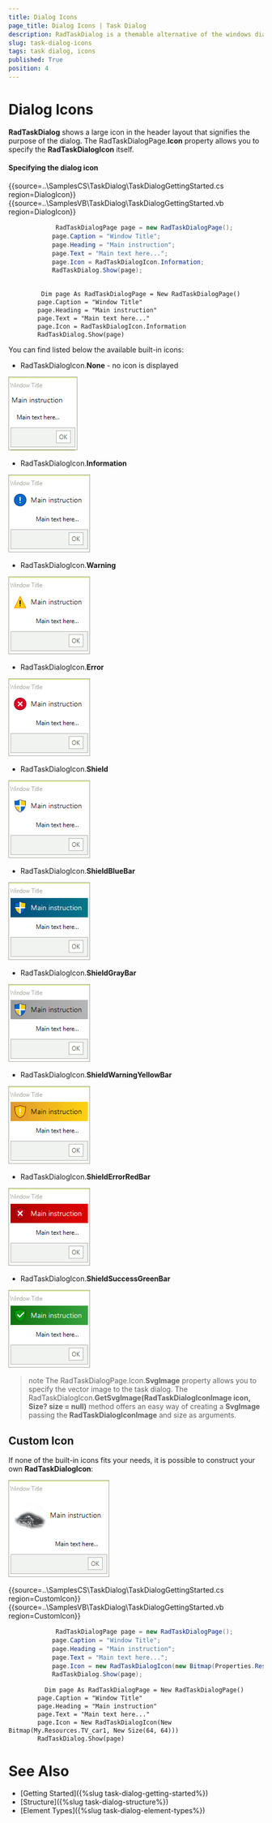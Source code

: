 ```yaml
---
title: Dialog Icons
page_title: Dialog Icons | Task Dialog
description: RadTaskDialog is a themable alternative of the windows dialog boxes and the newly released TaskDialog for .NET 5.
slug: task-dialog-icons
tags: task dialog, icons
published: True
position: 4 
---
```


# Dialog Icons

**RadTaskDialog** shows a large icon in the header layout that signifies the purpose of the dialog. The RadTaskDialogPage.**Icon** property allows you to specify the **RadTaskDialogIcon** itself. 

#### Specifying the dialog icon

{{source=..\SamplesCS\TaskDialog\TaskDialogGettingStarted.cs region=DialogIcon}} 
{{source=..\SamplesVB\TaskDialog\TaskDialogGettingStarted.vb region=DialogIcon}}

````C#
             RadTaskDialogPage page = new RadTaskDialogPage();
            page.Caption = "Window Title";
            page.Heading = "Main instruction";
            page.Text = "Main text here...";
            page.Icon = RadTaskDialogIcon.Information;
            RadTaskDialog.Show(page);        

````
````VB.NET

         Dim page As RadTaskDialogPage = New RadTaskDialogPage()
        page.Caption = "Window Title"
        page.Heading = "Main instruction"
        page.Text = "Main text here..."
        page.Icon = RadTaskDialogIcon.Information
        RadTaskDialog.Show(page)    

````

You can find listed below the available built-in icons:

* RadTaskDialogIcon.**None** - no icon is displayed

![winforms/task-dialog-icons 001](images/task-dialog-icons001.png) 

* RadTaskDialogIcon.**Information**  

![winforms/task-dialog-icons 002](images/task-dialog-icons002.png) 

* RadTaskDialogIcon.**Warning** 

![winforms/task-dialog-icons 003](images/task-dialog-icons003.png)

* RadTaskDialogIcon.**Error** 

![winforms/task-dialog-icons 004](images/task-dialog-icons004.png)

* RadTaskDialogIcon.**Shield** 

![winforms/task-dialog-icons 005](images/task-dialog-icons005.png)

* RadTaskDialogIcon.**ShieldBlueBar** 

![winforms/task-dialog-icons 006](images/task-dialog-icons006.png)

* RadTaskDialogIcon.**ShieldGrayBar** 

![winforms/task-dialog-icons 007](images/task-dialog-icons007.png)

* RadTaskDialogIcon.**ShieldWarningYellowBar** 

![winforms/task-dialog-icons 008](images/task-dialog-icons008.png)

* RadTaskDialogIcon.**ShieldErrorRedBar** 

![winforms/task-dialog-icons 009](images/task-dialog-icons009.png)

* RadTaskDialogIcon.**ShieldSuccessGreenBar** 

![winforms/task-dialog-icons 010](images/task-dialog-icons010.png)

>note The RadTaskDialogPage.Icon.**SvgImage** property allows you to specify the vector image to the task dialog. The RadTaskDialogIcon.**GetSvgImage(RadTaskDialogIconImage icon, Size? size = null)** method offers an easy way of creating a **SvgImage** passing the **RadTaskDialogIconImage** and size as arguments.

## Custom Icon

If none of the built-in icons fits your needs, it is possible to construct your own **RadTaskDialogIcon**:

![winforms/task-dialog-icons 011](images/task-dialog-icons011.png)

{{source=..\SamplesCS\TaskDialog\TaskDialogGettingStarted.cs region=CustomIcon}} 
{{source=..\SamplesVB\TaskDialog\TaskDialogGettingStarted.vb region=CustomIcon}}

````C#
             RadTaskDialogPage page = new RadTaskDialogPage();
            page.Caption = "Window Title";
            page.Heading = "Main instruction";
            page.Text = "Main text here...";
            page.Icon = new RadTaskDialogIcon(new Bitmap(Properties.Resources.TV_car,new Size(64,64)));
            RadTaskDialog.Show(page);      

````
````VB.NET
          Dim page As RadTaskDialogPage = New RadTaskDialogPage()
        page.Caption = "Window Title"
        page.Heading = "Main instruction"
        page.Text = "Main text here..."
        page.Icon = New RadTaskDialogIcon(New Bitmap(My.Resources.TV_car1, New Size(64, 64)))
        RadTaskDialog.Show(page)  

````

# See Also

* [Getting Started]({%slug task-dialog-getting-started%})
* [Structure]({%slug task-dialog-structure%})
* [Element Types]({%slug task-dialog-element-types%})
 
        

